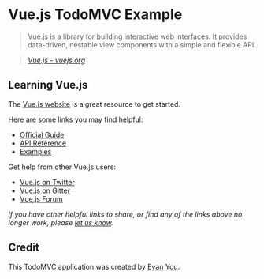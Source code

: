 # Vue.js TodoMVC Example

> Vue.js is a library for building interactive web interfaces. 
It provides data-driven, nestable view components with a simple and flexible API.

> _[Vue.js - vuejs.org](http://vuejs.org)_

## Learning Vue.js

The [Vue.js website](http://vuejs.org/) is a great resource to get started.

Here are some links you may find helpful:

* [Official Guide](http://vuejs.org/guide/)
* [API Reference](http://vuejs.org/api/)
* [Examples](http://vuejs.org/examples/)

Get help from other Vue.js users:

* [Vue.js on Twitter](https://twitter.com/vuejs)
* [Vue.js on Gitter](https://gitter.im/vuejs/vue)
* [Vue.js Forum](http://forum.vuejs.org)

_If you have other helpful links to share, or find any of the links above no longer work, please [let us know](https://github.com/tastejs/todomvc/issues)._

## Credit

This TodoMVC application was created by [Evan You](http://evanyou.me).
